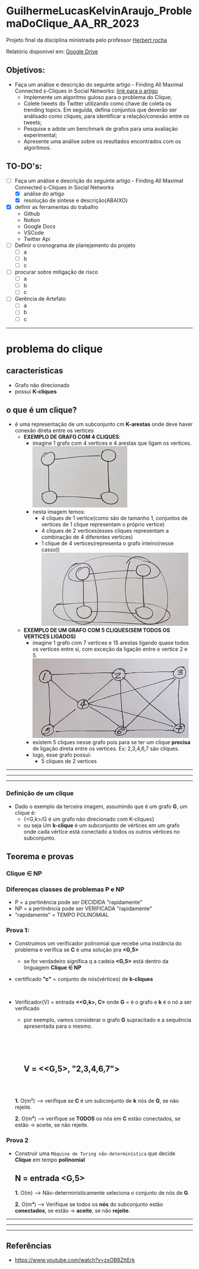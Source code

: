 # GuilhermeLucasKelvinAraujo_ProblemaDoClique_AA_RR_2023

Projeto final da disciplina ministrada pelo professor [Herbert rocha](https://github.com/hbgit)

Relatório disponível em: [Google Drive](https://docs.google.com/document/d/1hreupGNYNrnvXrRlGJ4cHMCgvzIqBB4R/edit?usp=sharing&ouid=100008897815631174283&rtpof=true&sd=true)

## Objetivos:

-   Faça um análise e descrição do seguinte artigo - Finding All Maximal Connected s-Cliques
    in Social Networks:
    [link para o artigo](https://openproceedings.org/2018/conf/edbt/paper-28.pdf)
    -   Implemente um algoritmo guloso para o problema do Clique;
    -   Colete tweets do Twitter utilizando como chave de coleta os trending topics. Em seguida,
        defina conjuntos que deverão ser análisado como cliques, para identificar a relação/conexão
        entre os tweets;
    -   Pesquise e adote um benchmark de grafos para uma avaliação experimental;
    -   Apresente uma análise sobre os resultados encontrados com os algoritmos.

## TO-DO's:

-   [ ] Faça um análise e descrição do seguinte artigo - Finding All Maximal Connected s-Cliques
        in Social Networks
    -   [x] análise do artigo
    -   [x] resolução de síntese e descrição(ABAIXO)
-   [x] definir as ferramentas do trabalho
    -   Github
    -   Notion
    -   Google Docs
    -   VSCode
    -   Twitter Api
-   [ ] Definir o cronograma de planejamento do projeto
    -   [ ] a
    -   [ ] b
    -   [ ] c
-   [ ] procurar sobre mitigação de risco
    -   [ ] a
    -   [ ] b
    -   [ ] c
-   [ ] Gerência de Artefato
    -   [ ] a
    -   [ ] b
    -   [ ] c

---

# **problema do clique**

## **características**

-   Grafo não direcionado
-   possui **K-cliques**

## **o que é um clique?**

-   é uma representação de um subconjunto cm **K-arestas** onde deve haver conexão direta entre os vertices
    -   **EXEMPLO DE GRAFO COM 4 CLIQUES**:
        -   imagine 1 grafo com 4 vertices e 4 arestas que ligam os vertices.
            <br>
            ![imagem](/img/clique1.png)
        -   nesta imagem temos:
            -   4 cliques de 1 vertice(como são de tamanho 1, conjuntos de vertices de 1 clique representam o próprio vertice)
            -   4 cliques de 2 vertices(esses cliques representam a combinação de 4 diferentes vertices)
            -   1 clique de 4 vertices(representa o grafo inteiro(nesse casso))
                <br>
                ![imagem2](/img/clique2.png)
    -   **EXEMPLO DE UM GRAFO COM 5 CLIQUES(SEM TODOS OS VERTICES LIGADOS)**
        -   imagine 1 grafo com 7 vertices e 15 arestas ligando quase todos os vertices entre si, com exceção da ligação entre o vertice 2 e 5.
            <br>
            ![imagem3](/img/nclique1.png)
        -   existem 5 cliques nesse grafo pois para se ter um clique **precisa** de ligação direta entre os vertices. Ex: 2,3,4,6,7 são cliques.
        -   logo, esse grafo possui:
            -   5 cliques de 2 vertices

---

---

---

### **Definição de um clique**

-   Dado o exemplo da terceira imagem, assumindo que é um grafo **G**, um clique é:
    -   {<G,k>/G é um grafo não direcionado com K-cliques}
    -   ou seja Um **k-clique** é um subconjunto de vértices em um grafo onde cada vértice está conectado a todos os outros vértices no subconjunto.

## **Teorema e provas**

### **Clique ∈ NP**

### **Diferenças classes de problemas P e NP**

-   P = a pertinência pode ser DECIDIDA "rapidamente"
-   NP = a pertinência pode ser VERIFICADA "rapidamente"
-   "rapidamente" = TEMPO POLINOMIAL

### **Prova 1:**

-   Construímos um verificador polinomial que recebe uma instância do problema e verifica se **C** é uma solução pra **&lt;G,5&gt;**

    -   se for verdadeiro significa q a cadeia **&lt;G,5&gt;** está dentro da linguagem **Clique ∈ NP**

-   certificado **"c"** = conjunto de nós(vértices) de **k-cliques**

    <br>

-   Verificador(V) = entrada **<&lt;G,k&gt;, C>** onde **G** = é o grafo e **k** é o nó a ser verificado

    -   por exemplo, vamos considerar o grafo **G** supracitado e a sequência apresentada para o mesmo.

        <br><br><br>
        <h2><strong>V = <&lt;G,5&gt;, "2,3,4,6,7"></strong></h2>
        <br><br>

    **1.** O(m²) --> verifique se **C** é um subconjunto de **k** nós de **G**, se não rejeite.

    **2.** O(m⁴) --> verifique se **TODOS** os nós em **C** estão conectados, se estão -> aceite, se não rejeite.

### **Prova 2**

-   Construir uma `Máquina de Turing não-determinística` que decide **Clique** em tempo **polinomial**
    <h2><strong>N = entrada &lt;G,5&gt;</strong></h2>

    **1.** O(m) --> Não-deterministicamente seleciona o conjunto de nós de **G**.

    **2.** O(m⁴) --> Verifique se todos os **nós** do subconjunto estão **conectados**, se estão -> **aceite**, se não **rejeite**.

---

---

---

## **Referências**

-   https://www.youtube.com/watch?v=zxOB8ZttErk
